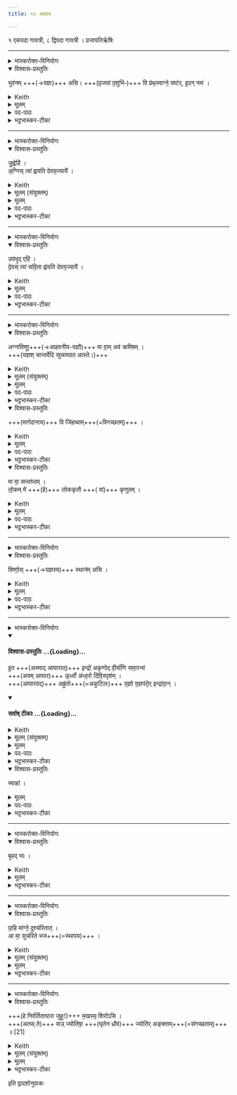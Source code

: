 ```yaml
---
title: १२ आघारः

---
```

१ एकपदा गायत्री, ८ द्विपदा गायत्री ।  प्रजापतिर्ऋषिः
____

<details><summary>भास्करोक्त-विनियोगः</summary>

1अग्रेण जुहूप्रभृतौ प्राञ्चमञ्जलिं करोति - भुवनमिति यजुरादिकयैकपदया गायत्र्या ॥
</details>

<details open><summary>विश्वास-प्रस्तुतिः</summary>

भुव॑नम् +++(→यज्ञः)+++ असि। +++(प्र॒जया॑ प॒शुभि॑ᳶ)+++ वि प्र॑थ॒स्वाग्ने॒ यष्ट॑र्, इ॒दन् नमः॑ ।
</details>

<details><summary>Keith</summary>

Thou art the world, be extended.  
O Agni, sacrificer, this reverence.
</details>

<details><summary>मूलम्</summary>

भुव॑नमसि॒ वि प्र॑थ॒स्वाग्ने॒ यष्ट॑रि॒दन्नमः॑ ।
</details>

<details><summary>पद-पाठः</summary>

भुव॑नम् । अ॒सि॒ । वीति॑ । प्र॒थ॒स्व॒ । अग्ने॑ । यष्टः॑ । इ॒दम् । नमः॑ ॥
</details>

<details><summary>भट्टभास्कर-टीका</summary>

हे अग्ने यष्टः यागस्य निर्वर्तक । 'अग्निर्वै देवानां यष्टा' (तै.ब्रा. 3.3.7) इति ब्राह्मणम् । पादादित्वादग्न इति न निहन्यते । 'आमन्त्रितं पूर्वमविद्यमानवत्' (पा.सू. 8.1.72) इति तस्याविद्यमानत्वात् यष्टरित्यपि न निहन्यते । द्वयोरपि षाष्ठिकमाद्युदात्तत्वम् (पा.सू. 6.1.198) । त्वं भुवनमसि त्वदायत्तत्वात्समस्तभूतजातस्य । तस्मात् विप्रथस्व विस्तीर्णो भव । तुभ्यमिदं नमः, अयमञ्जलिस्त्वां प्रीणयितुं क्रियते ॥
</details>

____

<details><summary>भास्करोक्त-विनियोगः</summary>

2दक्षिणेन जुहूमादत्ते - जुह्विति ॥
</details>

<details open><summary>विश्वास-प्रस्तुतिः</summary>

जु॒ह्वेहि॑ ।  
अ॒ग्निस् त्वा॑ ह्वयति देवय॒ज्यायै॑ ।
</details>

<details><summary>Keith</summary>

O juhu, come hither, Agni summons thee for the sacrifice to the gods.
</details>

<details><summary>मूलम् (संयुक्तम्)</summary>

जुह्वेह्य॒ग्निस्त्वा॑ ह्वयति देवय॒ज्याया॒ उप॑भृ॒देहि॑ दे॒वस्त्वा॑ सवि॒ता ह्व॑यति देवय॒ज्यायै ।
</details>

<details><summary>मूलम्</summary>

जु॒ह्वेहि॑ ।  
अ॒ग्निस्त्वा॑ ह्वयति देवय॒ज्यायै॑ ।
</details>

<details><summary>पद-पाठः</summary>

जुहु॑ । एति॑ । इ॒हि॒ । अ॒ग्निः । त्वा॒ । ह्व॒य॒ति॒ । दे॒व॒य॒ज्याया॒ इति॑ देव-य॒ज्यायै॑ ।
</details>

<details><summary>भट्टभास्कर-टीका</summary>

हे जुहु एहि अस्मद्धस्तमागच्छ । यतोग्निस्त्वां देवयज्यायै देवयागार्थमाह्वयति । 'छन्दसि निष्टर्क्य' (पा.सू. 3.1.123) इत्यत्र देवयज्याशब्दो यप्रत्ययान्तो निपातितः । 'आग्नेयी वै जुहूः' (तै.ब्रा. 3.3.7) इत्यादि ब्राह्मणम् ॥
</details>

____

<details><summary>भास्करोक्त-विनियोगः</summary>

3सव्येनोपभृतमादत्ते - उपभृदिति ॥
</details>

<details open><summary>विश्वास-प्रस्तुतिः</summary>

उप॑भृ॒द् एहि॑ ।  
दे॒वस् त्वा॑ सवि॒ता ह्व॑यति देवय॒ज्यायै॑ ।  
</details>

<details><summary>Keith</summary>

O upabhrt, come hither, the god Savitr summons thee for the sacrifice to the gods.
</details>

<details><summary>मूलम्</summary>

उप॑भृ॒देहि॑ ।  
दे॒वस्त्वा॑ सवि॒ता ह्व॑यति देवय॒ज्यायै॑ ।
</details>

<details><summary>पद-पाठः</summary>

उप॑भृ॒दित्युप॑-भृ॒त् । एति॑ । इ॒हि॒ । दे॒वः । त्वा॒ । स॒वि॒ता । ह्व॒य॒ति॒ । दे॒व॒य॒ज्याया॒ इति॑ देव-य॒ज्यायै॑ ।
</details>

<details><summary>भट्टभास्कर-टीका</summary>

हे उपभृत् एहि । यतस्सर्वस्य प्रेरकस्सविता देवयज्यायै आह्वयति । 'सावित्र्युपभृत्' (तै.ब्रा. 3.3.7) इत्यादि ब्राह्मणम् ॥
</details>

____

<details><summary>भास्करोक्त-विनियोगः</summary>

अत्याक्रामं जपति - अग्नाविष्णू इति ॥
</details>

<details open><summary>विश्वास-प्रस्तुतिः</summary>

अग्ना॑विष्णू॒+++(→आहवनीय-यज्ञौ)+++ मा वा॒म् अव॑ क्रमिषम् ।  
+++(यज्ञश् चान्तर्वेदि स्रुचामग्रत आस्ते।)+++
</details>

<details><summary>Keith</summary>

O Agni and Visnu, let me not step down upon you.
</details>

<details><summary>मूलम् (संयुक्तम्)</summary>

अग्ना॑विष्णू॒ मा वा॒मव॑ क्रमिष॒व्ँवि जि॑हाथा॒म्मा मा॒ सन्ता॑प्तल्ँ लो॒कम्मे॑ लोककृतौ कृणुतम्
</details>

<details><summary>मूलम्</summary>

अग्ना॑विष्णू॒ मा वा॒मव॑ क्रमिषम् ...
</details>

<details><summary>पद-पाठः</summary>

अग्ना॑विष्णू॒ इत्यग्ना॑-वि॒ष्णू॒ । मा । वा॒म् । अवेति॑ । क्र॒मि॒ष॒म् ।
</details>

<details><summary>भट्टभास्कर-टीका</summary>

4अग्निराहवनीयः, विष्णुर्यज्ञः, यज्ञश्चान्तर्वेदि स्रुचामग्रत आस्ते ; तावाह हे अग्नाविष्णू युवामहं मावक्रमिषम् अवक्रम्य मा गाम् । 'नेटि' (पा.सू. 7.2.4) इत्यादिना वृद्धिप्रतिषेधः ।  
</details>

<details open><summary>विश्वास-प्रस्तुतिः</summary>

+++(मार्गदानाय)+++ वि जि॑हाथाम्+++(=विगच्छतम्)+++ ।
</details>

<details><summary>Keith</summary>

Be ye parted,  
</details>

<details><summary>मूलम्</summary>

वि जि॑हाथाम् ...
</details>

<details><summary>पद-पाठः</summary>

वीति॑ । जि॒हा॒था॒म् । 
</details>

<details><summary>भट्टभास्कर-टीका</summary>

तदर्थं युवां विजिहाथां मम मार्गप्रदानार्थं विगच्छतम् ।
</details>

<details open><summary>विश्वास-प्रस्तुतिः</summary>

मा मा॒ सन्ता॑प्तम् ।  
लो॒कम् मे॑ +++(हे)+++ लोककृतौ +++( वां)+++ कृणुतम् ।   
</details>

<details><summary>Keith</summary>

consume me not.    
Make ye a place for me, ye place-makers.
</details>

<details><summary>मूलम्</summary>

मा मा॒ सन्ता॑प्तम् ...  
लो॒कम्मे॑ लोककृतौ कृणुतम् ।
</details>

<details><summary>पद-पाठः</summary>

मा । मा॒ । समिति॑ । ता॒प्त॒म् ।
लो॒कम् । मे॒ । लो॒क॒कृ॒ता॒विति॑ लोक-कृ॒तौ॒ । कृ॒णु॒त॒म् ।
</details>

<details><summary>भट्टभास्कर-टीका</summary>

मा मां च मा सन्ताप्तं सन्तप्तं मा कार्ष्टम् । 'झलो झलि' (पा.सू. 8.2.26) इति सिचो लोपः, 'वदव्रज' (पा.सू. 7.2.3) इति वृद्धिः ।  
वां लोककृतौ स्थानप्रदौ मम च लोकं स्थानं कृणुतं कुरुतम् । 'धिन्विकृण्व्योरच' (पा.सू. 3.1.80) इत्युप्रत्ययः । 'अतो लोपः' (पा.सू. 6.4.48) ॥
</details>

____

<details><summary>भास्करोक्त-विनियोगः</summary>

स्थानं कल्पयति
</details>

<details open><summary>विश्वास-प्रस्तुतिः</summary>

विष्णो॒स् +++(→यज्ञस्य)+++ स्थान॑म् असि ।
</details>

<details><summary>Keith</summary>

Thou art the abode of Visnu.
</details>

<details><summary>मूलम्</summary>

विष्णो॒स्स्थान॑मसि ।
</details>

<details><summary>पद-पाठः</summary>

विष्णोः॑ । स्थान॑म् । अ॒सि॒ ।
</details>

<details><summary>भट्टभास्कर-टीका</summary>

5स्थानं कल्पयति - विष्णोरिति ॥ विष्णोर्यज्ञात्मनः स्थानमसि, अतः प्रशस्तेऽस्मिन् स्थाने स्थित्वा यागं निर्वर्तयामीति भावः ॥
</details>

____

<details><summary>भास्करोक्त-विनियोगः</summary>

आघारम् आघारयति
</details>
<div class="js_include" newlevelforh1="4" title="विश्वास-प्रस्तुतिः" unfilled url="/vedAH_yajuH/taittirIyam/sArasvata-vibhAgaH/saMhitA/Rk/vishvAsa-prastutiH/1/1_darshapUrNamAsAdi/12_AghAraH/37_ita_indro.md">
<details open><summary><h4>विश्वास-प्रस्तुतिः ...{Loading}...</h4></summary>

इ॒त +++(अस्माद् आघारात्)+++ इन्द्रो॑ अकृणोद् वी॒र्या॑णि समा॒रभ्य॑  
+++(अयम् आघार)+++ ऊ॒र्ध्वो अ॑ध्व॒रो दि॑वि॒स्पृश॑म् ।   
+++(आघारवद्)+++ अह्रु॑तो+++(=अकुटिलः)+++ य॒ज्ञो य॒ज्ञप॑ते॒र् इन्द्रा॑वा॒न् ।
</details>
</div>
<div class="js_include" newlevelforh1="4" title="सर्वाष् टीकाः" unfilled url="/vedAH_yajuH/taittirIyam/sArasvata-vibhAgaH/saMhitA/Rk/sarvASh_TIkAH/1/1_darshapUrNamAsAdi/12_AghAraH/37_ita_indro.md">
<details open><summary><h4>सर्वाष् टीकाः ...{Loading}...</h4></summary>
<details><summary>Keith</summary>

Hence Indra wrought mighty deeds.  
Great, grasping the sky, imperishable.  
The sacrifice of the lord of the sacrifice is undisturbed.  
Offered to Indra, hail!
</details>

<details><summary>मूलम् (संयुक्तम्)</summary>

इ॒त  इन्द्रो॑ अकृणोद्वी॒र्या॑णि समा॒रभ्यो॒र्ध्वो अ॑ध्व॒रो दि॑वि॒स्पृश॒मह्रु॑तो य॒ज्ञो य॒ज्ञप॑ते॒रिन्द्रा॑वा॒न्त्स्वाहा॑
</details>

<details><summary>मूलम्</summary>

इ॒त इन्द्रो॑ अकृणोद्वी॒र्या॑णि समा॒रभ्य॑  
ऊ॒र्ध्वो अ॑ध्व॒रो दि॑वि॒स्पृश॑म्।  
अह्रु॑तो य॒ज्ञो य॒ज्ञप॑ते॒रिन्द्रा॑वा॒न् ।
</details>

<details><summary>पद-पाठः</summary>

इ॒तः । इन्द्रः॑ । अ॒कृ॒णो॒त् । वी॒र्या॑णि । 10K । स॒मा॒रभ्येति॑ सम्-आ॒रभ्य॑ । ऊ॒र्ध्वः । अ॒ध्व॒रः । दि॒वि॒स्पृश॒मिति॑ दिवि-स्पृश॑म् । 11L । अह्रु॑तः । य॒ज्ञः । य॒ज्ञप॑ते॒रिति॑ य॒ज्ञ-प॒तेः॒ । इन्द्रा॑वा॒नितीन्द्र॑-वा॒न् । 
</details>

<details><summary>भट्टभास्कर-टीका</summary>

6आघारमाघारयति - इत इति ॥ इतः अस्मादाघारात् समारभ्य इन्द्रो वीर्याणि वृत्रवधादीनि अकृणोत् करोति स्म । 'अनुदात्ते च कुधपरे' (पा.सू. 6.1.120) इति प्रकृतिभावः । पूर्ववदुप्रत्ययः ।

किञ्च - अयमाघार ऊर्ध्वः ऊर्ध्वलोकगामी भूत्वा अध्वरः अध्वर्यः । 'नञ् सुभ्याम्' (पा.सू. 6.2.172) इत्युत्तरपदान्तोदात्तत्वम् । पूर्ववत्प्रकृतिभावः । हिंसकरहितः केनचिदप्यहिंसितश्च भूत्वा तमिन्द्रं दिविस्पृशमकरोत् । 'स्पृशोनुदके क्विन्' (पा.सू. 6.2.58), 'तत्पुरुषे कृति बहुलम्' (पा.सू. 6.3.14) इत्यलुक्, कृदुत्तरपदप्रकृतिस्वरः (पा.सू. 6.2.139) । 'आघारमाघार्यमाणमनु समारभ्य' (तै.ब्रा. 3.3.7) इत्यादि ब्राह्मणम् ।

कोस्य विशेषः यत एवमकरोत् ? इत्याह - इन्द्रावान् इन्द्रेण देवतया तद्वान् । 'अन्येषामपि दृश्यते' (पा.सू. 6.3.137) इति दीर्घः । यतोयमाघार इन्द्रावान् तस्मादयमेव खलु यज्ञपतेर्यजमानस्य । 'पत्यावैश्वर्ये' (पा.सू. 6.2.18) इति पूर्वपदप्रकृतिस्वरत्वम् । अह्रुतः अकुटिलः निश्चितफलो यज्ञः ।
</details>
</details>
</div>
<details open><summary>विश्वास-प्रस्तुतिः</summary>

स्वाहा॑ ।
</details>

<details><summary>मूलम्</summary>

स्वाहा॑ ।
</details>

<details><summary>पद-पाठः</summary>

स्वाहा॑ ।
</details>

<details><summary>भट्टभास्कर-टीका</summary>

स्वाहा स्वयमेवेत्थं सरस्वत्याह । अह्रुत इति 'ह्रु ह्वरेश्छन्दसि' (पा.सू. 7.2.31) इति ह्रुभावः । होमपक्षे स्वाहेति प्रक्षेपार्थो निपातः ॥
</details>

____

<details><summary>भास्करोक्त-विनियोगः</summary>

स्रुचमुद्गृह्णाति
</details>

<details open><summary>विश्वास-प्रस्तुतिः</summary>

बृ॒हद् भाः ।  
</details>

<details><summary>Keith</summary>

Great light.
</details>

<details><summary>मूलम्</summary>

बृ॒हद्भाः ।
</details>

<details><summary>भट्टभास्कर-टीका</summary>

7स्रुचमुद्गृह्णाति - बृहदिति ॥ क्रियाविशेषणम् । भासत इति भाः । 'भ्राजभास' (पा.सू. 3.2.177) इत्यादिना क्विप् । यस्मादयमग्निरनेनाघारेण भृशं भासते ज्वलति तस्मात्स्रुचमुद्गृह्णामीति भावः ॥
</details>

____

<details><summary>भास्करोक्त-विनियोगः</summary>

उदङ्ङ् अत्याक्रामं जपति
</details>

<details open><summary>विश्वास-प्रस्तुतिः</summary>

पा॒हि मा॑ग्ने॒ दुश्च॑रितात् ।   
आ मा॒ सुच॑रिते भज+++(=स्थापय)+++ ।   
</details>

<details><summary>Keith</summary>

Guard me, O Agni, from misfortune, place me in good fortune.
</details>

<details><summary>मूलम् (संयुक्तम्)</summary>

पा॒हि मा॑ग्ने॒ दुश्च॑रिता॒दा मा॒ सुच॑रिते भज ।
</details>

<details><summary>मूलम्</summary>

पा॒हि मा॑ग्ने॒ दुश्च॑रितात् ।   
आ मा॒ सुच॑रिते भज ।
</details>

<details><summary>भट्टभास्कर-टीका</summary>

8उदङ्ङत्याक्रामं जपति - पाहीति द्विपदया गायत्र्या ॥   
हे अग्ने नः दुश्चरितात् प्रमादकृतनिन्दिताच्चरितात् कर्मापराधान्मां पाहि यथा कर्मापराधो न भवति तथा कुरु । 'दुर्निन्दायां' (पा.भा. 2.2.18 वा 4) इति प्रादिसमासः । दुश्शब्देन चरितं विशेष्यते, न तु चरणम्; तेन गतित्वाभावादव्ययपूर्वपदप्रकृतिस्वरत्वम् (पा.सू. 6.2.2) ।  
किञ्च - सुचरिते शोभनचरिते कर्मणि मा मां भज स्थापय । विद्यमानोप्यपराधो गुणत्वेन ग्रहीतव्य इति भावः । 'सुः पूजायाम्' (पा.सू. 1.4.94) इति कर्मप्रवचनीयत्वात् यद्यपि 'प्रादिप्रसङ्गे कर्मप्रवचनीयानां प्रतिषेधः' (पा.भा. 2.2.18 वा 1) इत्यस्ति, तथापि 'स्वती पूजायाम्' (पा.सू. 2.2.18 वा 4) इति प्रादिसमासः, तेन गतित्वाभावात् 'गतिरनन्तरः' (पा.सू. 6.2.49) इत्यस्यापवादः, 'सूपमानात् क्तः' (पा.सू. 6.2.145) इत्युत्तरपदान्तोदात्तत्वम् न प्रवर्तते, तेन पूर्ववदव्ययपूर्वपदप्रकृतिस्वरत्वम् (पा.सू. 6.2.2) । 'अग्निर्वाव पवित्रं । वृजिनमनृतं दुश्चरितम्' (तै. ब्रा. 3.3.7) इत्यादि ब्राह्मणम् ॥
</details>

____

<details><summary>भास्करोक्त-विनियोगः</summary>

जुह्वा ध्रुवां समनक्ति
</details>

<details open><summary>विश्वास-प्रस्तुतिः</summary>

+++(हे निर्वर्तिताघारा जुहूः!)+++ म॒खस्य॒ शिरो॑ऽसि ।  
+++(अतस् ते)+++ सञ् ज्योति॑षा॒ +++(घृतेन ध्रौवं)+++ ज्योति॑र्  अङ्क्ताम्+++(=संगच्छताम्)+++ ॥ [21]
</details>

<details><summary>Keith</summary>

Thou art the head of Makha,  
be light united with light.
</details>

<details><summary>मूलम् (संयुक्तम्)</summary>

－ म॒खस्य॒ शिरो॑ऽसि॒ सञ्ज्योति॑षा॒ ज्योति॑रङ्क्ताम् ॥ [21]
</details>

<details><summary>मूलम्</summary>

म॒खस्य॒ शिरो॑ऽसि ।  
सञ्ज्योति॑षा॒ ज्योति॑रङ्क्ताम् ॥ [21]
</details>

<details><summary>भट्टभास्कर-टीका</summary>

9जुह्वा ध्रुवां समनक्ति - मखस्येति ॥ निर्वर्तिताघारा जुहूरभिमन्त्र्यते । हे जुहु मखस्य यज्ञस्य शिरः शिर इव उत्तमाङ्गमसि । तस्मात्तव ज्योतिषा घृतेन इदं ध्रौवं ज्योतिर्घृतं समङ्क्तां संगच्छताम् । व्यत्ययेनात्मनेपदम् । 'शिरो वा एतद्यज्ञस्य । यदाघारः' (तै.ब्रा. 3.3.7) इति ब्राह्मणम् ॥

</details>

इति द्वादशोनुवाकः  